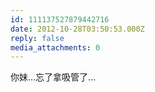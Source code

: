 ```yaml
---
id: 111137527879442716
date: 2012-10-28T03:50:53.000Z
reply: false
media_attachments: 0
---
```


你妹…忘了拿吸管了…

